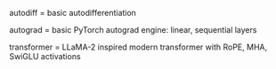 autodiff = basic autodifferentiation

autograd = basic PyTorch autograd engine: linear, sequential layers

transformer = LLaMA-2 inspired modern transformer with RoPE, MHA, SwiGLU activations
